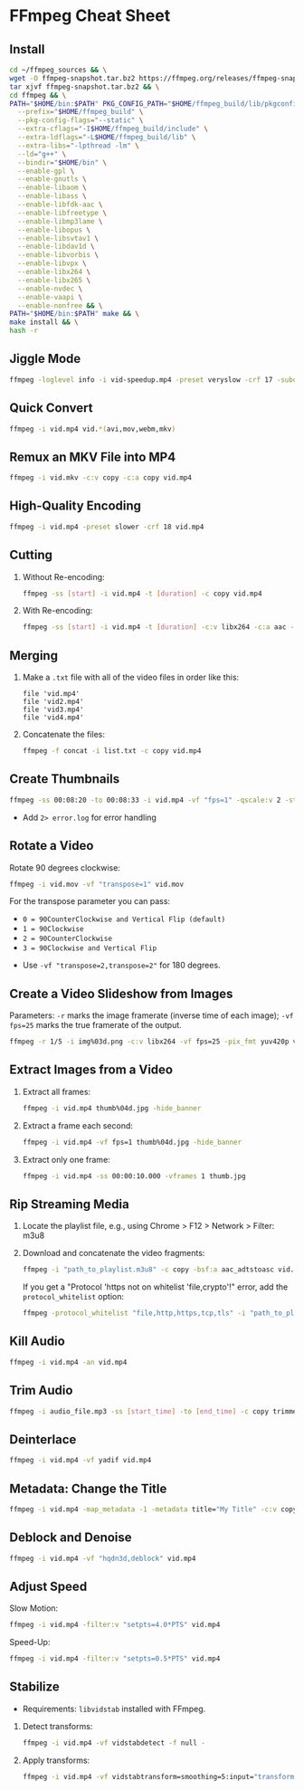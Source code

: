 
# FFmpeg Cheat Sheet

## Install
```bash
cd ~/ffmpeg_sources && \
wget -O ffmpeg-snapshot.tar.bz2 https://ffmpeg.org/releases/ffmpeg-snapshot.tar.bz2 && \
tar xjvf ffmpeg-snapshot.tar.bz2 && \
cd ffmpeg && \
PATH="$HOME/bin:$PATH" PKG_CONFIG_PATH="$HOME/ffmpeg_build/lib/pkgconfig" ./configure \
  --prefix="$HOME/ffmpeg_build" \
  --pkg-config-flags="--static" \
  --extra-cflags="-I$HOME/ffmpeg_build/include" \
  --extra-ldflags="-L$HOME/ffmpeg_build/lib" \
  --extra-libs="-lpthread -lm" \
  --ld="g++" \
  --bindir="$HOME/bin" \
  --enable-gpl \
  --enable-gnutls \
  --enable-libaom \
  --enable-libass \
  --enable-libfdk-aac \
  --enable-libfreetype \
  --enable-libmp3lame \
  --enable-libopus \
  --enable-libsvtav1 \
  --enable-libdav1d \
  --enable-libvorbis \
  --enable-libvpx \
  --enable-libx264 \
  --enable-libx265 \
  --enable-nvdec \
  --enable-vaapi \
  --enable-nonfree && \
PATH="$HOME/bin:$PATH" make && \
make install && \
hash -r
```

## Jiggle Mode
```bash
ffmpeg -loglevel info -i vid-speedup.mp4 -preset veryslow -crf 17 -subq 10 -me_range 64 -partitions p8x8,p4x4,b8x8,i8x8,i4x4 -vf "minterpolate=fps=90:mi_mode=mci,scale=h=1844:w=1036:flags=experimental,setpts=PTS*4" output.mp4
```

## Quick Convert
```bash
ffmpeg -i vid.mp4 vid.*(avi,mov,webm,mkv)
```

## Remux an MKV File into MP4
```bash
ffmpeg -i vid.mkv -c:v copy -c:a copy vid.mp4
```

## High-Quality Encoding
```bash
ffmpeg -i vid.mp4 -preset slower -crf 18 vid.mp4
```

## Cutting

1. Without Re-encoding:
   ```bash
   ffmpeg -ss [start] -i vid.mp4 -t [duration] -c copy vid.mp4
   ```

2. With Re-encoding:
   ```bash
   ffmpeg -ss [start] -i vid.mp4 -t [duration] -c:v libx264 -c:a aac -strict experimental -b:a 128k vid.mp4
   ```

## Merging

1. Make a `.txt` file with all of the video files in order like this:

   ```
   file 'vid.mp4'
   file 'vid2.mp4'
   file 'vid3.mp4'
   file 'vid4.mp4'
   ```

2. Concatenate the files:
   ```bash
   ffmpeg -f concat -i list.txt -c copy vid.mp4
   ```

## Create Thumbnails
```bash
ffmpeg -ss 00:08:20 -to 00:08:33 -i vid.mp4 -vf "fps=1" -qscale:v 2 -strftime 1 "thumb-%Y%m%d%H%M%S.png" -hide_banner
```

* Add `2> error.log` for error handling

## Rotate a Video

Rotate 90 degrees clockwise:
```bash
ffmpeg -i vid.mov -vf "transpose=1" vid.mov
```

For the transpose parameter you can pass:
- `0 = 90CounterClockwise and Vertical Flip (default)`
- `1 = 90Clockwise`
- `2 = 90CounterClockwise`
- `3 = 90Clockwise and Vertical Flip`

* Use `-vf "transpose=2,transpose=2"` for 180 degrees.

## Create a Video Slideshow from Images

Parameters: `-r` marks the image framerate (inverse time of each image); `-vf fps=25` marks the true framerate of the output.

```bash
ffmpeg -r 1/5 -i img%03d.png -c:v libx264 -vf fps=25 -pix_fmt yuv420p vid.mp4
```

## Extract Images from a Video

1. Extract all frames:
   ```bash
   ffmpeg -i vid.mp4 thumb%04d.jpg -hide_banner
   ```

2. Extract a frame each second:
   ```bash
   ffmpeg -i vid.mp4 -vf fps=1 thumb%04d.jpg -hide_banner
   ```

3. Extract only one frame:
   ```bash
   ffmpeg -i vid.mp4 -ss 00:00:10.000 -vframes 1 thumb.jpg
   ```

## Rip Streaming Media

1. Locate the playlist file, e.g., using Chrome > F12 > Network > Filter: m3u8
2. Download and concatenate the video fragments:
   ```bash
   ffmpeg -i "path_to_playlist.m3u8" -c copy -bsf:a aac_adtstoasc vid.mp4
   ```

   If you get a "Protocol 'https not on whitelist 'file,crypto'!" error, add the `protocol_whitelist` option:
   ```bash
   ffmpeg -protocol_whitelist "file,http,https,tcp,tls" -i "path_to_playlist.m3u8" -c copy -bsf:a aac_adtstoasc vid.mp4
   ```

## Kill Audio
```bash
ffmpeg -i vid.mp4 -an vid.mp4
```

## Trim Audio
```bash
ffmpeg -i audio_file.mp3 -ss [start_time] -to [end_time] -c copy trimmed_audio_file.mp3
```

## Deinterlace
```bash
ffmpeg -i vid.mp4 -vf yadif vid.mp4
```

## Metadata: Change the Title
```bash
ffmpeg -i vid.mp4 -map_metadata -1 -metadata title="My Title" -c:v copy -c:a copy vid.mp4
```

## Deblock and Denoise
```bash
ffmpeg -i vid.mp4 -vf "hqdn3d,deblock" vid.mp4
```

## Adjust Speed

Slow Motion:
```bash
ffmpeg -i vid.mp4 -filter:v "setpts=4.0*PTS" vid.mp4
```

Speed-Up:
```bash
ffmpeg -i vid.mp4 -filter:v "setpts=0.5*PTS" vid.mp4
```

## Stabilize

* Requirements: `libvidstab` installed with FFmpeg.

1. Detect transforms:
   ```bash
   ffmpeg -i vid.mp4 -vf vidstabdetect -f null -
   ```

2. Apply transforms:
   ```bash
   ffmpeg -i vid.mp4 -vf vidstabtransform=smoothing=5:input="transforms.trf" vidstab.mp4
   ```
